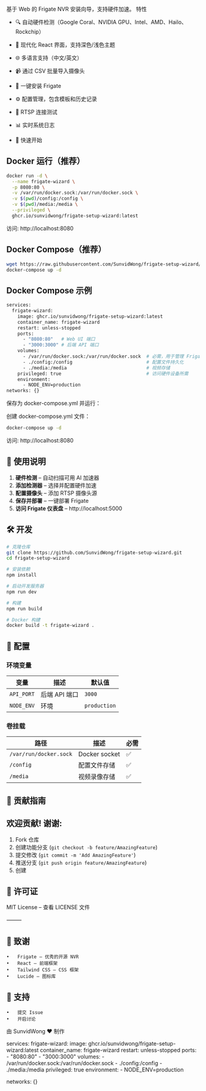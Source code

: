 基于 Web 的 Frigate NVR 安装向导，支持硬件加速。
特性

- 🔍 自动硬件检测（Google Coral、NVIDIA GPU、Intel、AMD、Hailo、Rockchip）
- 🎨 现代化 React 界面，支持深色/浅色主题
- 🌐 多语言支持（中文/英文）
- 📹 通过 CSV 批量导入摄像头
- 🚀 一键安装 Frigate
- ⚙️ 配置管理，包含模板和历史记录
- 🔧 RTSP 连接测试
- 📊 实时系统日志

- 🚀 快速开始
## Docker 运行（推荐）
```bash
docker run -d \
  --name frigate-wizard \
  -p 8080:80 \
  -v /var/run/docker.sock:/var/run/docker.sock \
  -v $(pwd)/config:/config \
  -v $(pwd)/media:/media \
  --privileged \
  ghcr.io/sunvidwong/frigate-setup-wizard:latest
```
访问: http://localhost:8080



## Docker Compose（推荐）
```bash
wget https://raw.githubusercontent.com/SunvidWong/frigate-setup-wizard/main/docker-compose.yml
docker-compose up -d
```
## Docker Compose 示例
```bash
services:
  frigate-wizard:
    image: ghcr.io/sunvidwong/frigate-setup-wizard:latest
    container_name: frigate-wizard
    restart: unless-stopped
    ports:
      - "8080:80"   # Web UI 端口
      - "3000:3000" # 后端 API 端口
    volumes:
      - /var/run/docker.sock:/var/run/docker.sock  # 必需，用于管理 Frigate 容器
      - ./config:/config                           # 配置文件持久化
      - ./media:/media                             # 视频存储
    privileged: true                               # 访问硬件设备所需
    environment:
      - NODE_ENV=production
networks: {}
```
保存为 docker-compose.yml 并运行：

创建 docker-compose.yml 文件：
```bash
docker-compose up -d
```
访问: http://localhost:8080

## 📖 使用说明
1. **硬件检测**  – 自动扫描可用 AI 加速器
2. **添加检测器** – 选择并配置硬件加速
3. **配置摄像头** – 添加 RTSP 摄像头源
4. **保存并部署** – 一键部署 Frigate
5. **访问 Frigate 仪表盘** – http://localhost:5000

## 🛠️ 开发
```bash
# 克隆仓库
git clone https://github.com/SunvidWong/frigate-setup-wizard.git
cd frigate-setup-wizard

# 安装依赖
npm install

# 启动开发服务器
npm run dev

# 构建
npm run build

# Docker 构建
docker build -t frigate-wizard .
```
## 📝 配置

### 环境变量

| 变量 | 描述 | 默认值 |
|----------|-------------|---------|
| `API_PORT` | 后端 API 端口 | `3000` |
| `NODE_ENV` | 环境 | `production` |

### 卷挂载

| 路径 | 描述 | 必需 |
|------|-------------|----------|
| `/var/run/docker.sock` | Docker socket | ✅ |
| `/config` | 配置文件存储 | ✅ |
| `/media` | 视频录像存储 | ✅ |

## 🤝 贡献指南

## 欢迎贡献! 谢谢:

1. Fork 仓库
2. 创建功能分支 (`git checkout -b feature/AmazingFeature`)
3. 提交修改 (`git commit -m 'Add AmazingFeature'`)
4. 推送分支 (`git push origin feature/AmazingFeature`)
5. 创建 

## 📄 许可证

MIT License – 查看 LICENSE 文件

⸻

## 🙏 致谢
	•	Frigate – 优秀的开源 NVR
	•	React – 前端框架
	•	Tailwind CSS – CSS 框架
	•	Lucide – 图标库

## 💬 支持
	•	提交 Issue
	•	开启讨论

由 SunvidWong ❤️ 制作

services:
  frigate-wizard:
    image: ghcr.io/sunvidwong/frigate-setup-wizard:latest
    container_name: frigate-wizard
    restart: unless-stopped
    ports:
      - "8080:80"
      - "3000:3000"
    volumes:
      - /var/run/docker.sock:/var/run/docker.sock
      - ./config:/config
      - ./media:/media
    privileged: true
    environment:
      - NODE_ENV=production

networks: {}
